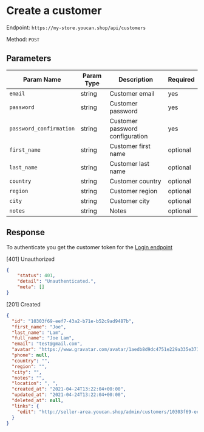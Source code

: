# Create a customer

Endpoint: `https://my-store.youcan.shop/api/customers`

Method: `POST`

## Parameters

| Param Name | Param Type | Description | Required |
| --- | --- | --- | --- |
| `email` | string | Customer email | yes |
| `password` | string | Customer password | yes |
| `password_confirmation` | string | Customer password configuration | yes |
| `first_name` | string | Customer first name | optional |
| `last_name` | string | Customer last name | optional |
| `country` | string | Customer country | optional |
| `region` | string | Customer region | optional |
| `city` | string | Customer city | optional |
| `notes` | string | Notes | optional |

## Response

To authenticate you get the customer token for the [Login endpoint](/store-front/customers/login) 

[401] Unauthorized
```json
{
    "status": 401,
    "detail": "Unauthenticated.",
    "meta": []
}
```

[201] Created

```json
{
  "id": "10303f69-eef7-43a2-b71e-b52c9ad9487b",
  "first_name": "Joe",
  "last_name": "Lam",
  "full_name": "Joe Lam",
  "email": "test@gmail.com",
  "avatar": "https://www.gravatar.com/avatar/1aedb8d9dc4751e229a335e371db8058?s=100&d=http://nordine.youcan.shop/store-admin/images/generic_avatar.png",
  "phone": null,
  "country": "",
  "region": "",
  "city": "",
  "notes": "",
  "location": ", ",
  "created_at": "2021-04-24T13:22:04+00:00",
  "updated_at": "2021-04-24T13:22:04+00:00",
  "deleted_at": null,
  "links": {
    "edit": "http://seller-area.youcan.shop/admin/customers/10303f69-eef7-43a2-b71e-b52c9ad9487b/edit"
  }
}
```
